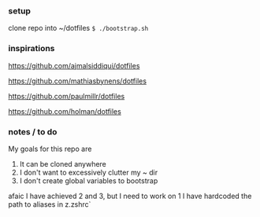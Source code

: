 ### setup
clone repo into ~/dotfiles
`$ ./bootstrap.sh`

### inspirations
https://github.com/ajmalsiddiqui/dotfiles

https://github.com/mathiasbynens/dotfiles

https://github.com/paulmillr/dotfiles

https://github.com/holman/dotfiles

### notes / to do
My goals for this repo are
1. It can be cloned anywhere
2. I don't want to excessively clutter my ~ dir
3. I don't create global variables to bootstrap

afaic I have achieved 2 and 3, but I need to work on 1
I have hardcoded the path to aliases in z.zshrc`
